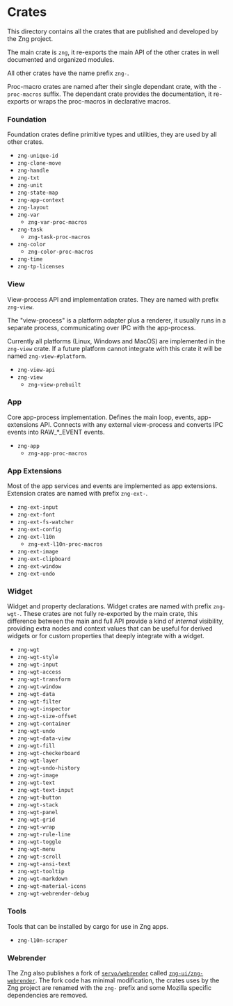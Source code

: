 # Crates

This directory contains all the crates that are published and developed by the Zng project.

The main crate is `zng`, it re-exports the main API of the other crates in well documented and organized modules.

All other crates have the name prefix `zng-`. 

Proc-macro crates are named after their single dependant crate, with the `-proc-macros` suffix. The dependant
crate provides the documentation, it re-exports or wraps the proc-macros in declarative macros.

### Foundation

Foundation crates define primitive types and utilities, they are used by all other crates.

- `zng-unique-id`
- `zng-clone-move`
- `zng-handle`
- `zng-txt`
- `zng-unit`
- `zng-state-map`
- `zng-app-context`
- `zng-layout`
- `zng-var`
    - `zng-var-proc-macros`
- `zng-task`
    - `zng-task-proc-macros`
- `zng-color`
    - `zng-color-proc-macros`
- `zng-time`
- `zng-tp-licenses`

### View

View-process API and implementation crates. They are named with prefix `zng-view`.

The "view-process" is a platform adapter plus a renderer, it usually runs in a separate process, communicating
over IPC  with the app-process.

Currently all platforms (Linux, Windows and MacOS) are implemented in the `zng-view` crate. If a
future platform cannot integrate with this crate it will be named `zng-view-#platform`. 

- `zng-view-api`
- `zng-view`
    - `zng-view-prebuilt`

### App

Core app-process implementation. Defines the main loop, events, app-extensions API. Connects with 
any external view-process and converts IPC events into RAW_*_EVENT events.

- `zng-app`
    - `zng-app-proc-macros`

### App Extensions

Most of the app services and events are implemented as app extensions. Extension crates are named 
with prefix `zng-ext-`.

- `zng-ext-input`
- `zng-ext-font`
- `zng-ext-fs-watcher`
- `zng-ext-config`
- `zng-ext-l10n`
    - `zng-ext-l10n-proc-macros`
- `zng-ext-image`
- `zng-ext-clipboard`
- `zng-ext-window`
- `zng-ext-undo`

### Widget

Widget and property declarations. Widget crates are named with prefix `zng-wgt-`. These crates
are not fully re-exported by the main crate, this difference between the main and full API provide
a kind of *internal* visibility, providing extra nodes and context values that can be useful for derived widgets
or for custom properties that deeply integrate with a widget.

- `zng-wgt`
- `zng-wgt-style`
- `zng-wgt-input`
- `zng-wgt-access`
- `zng-wgt-transform`
- `zng-wgt-window`
- `zng-wgt-data`
- `zng-wgt-filter`
- `zng-wgt-inspector`
- `zng-wgt-size-offset`
- `zng-wgt-container`
- `zng-wgt-undo`
- `zng-wgt-data-view`
- `zng-wgt-fill`
- `zng-wgt-checkerboard`
- `zng-wgt-layer`
- `zng-wgt-undo-history`
- `zng-wgt-image`
- `zng-wgt-text`
- `zng-wgt-text-input`
- `zng-wgt-button`
- `zng-wgt-stack`
- `zng-wgt-panel`
- `zng-wgt-grid`
- `zng-wgt-wrap`
- `zng-wgt-rule-line`
- `zng-wgt-toggle`
- `zng-wgt-menu`
- `zng-wgt-scroll`
- `zng-wgt-ansi-text`
- `zng-wgt-tooltip`
- `zng-wgt-markdown`
- `zng-wgt-material-icons`
- `zng-wgt-webrender-debug`

### Tools

Tools that can be installed by cargo for use in Zng apps.

- `zng-l10n-scraper`

### Webrender

The Zng also publishes a fork of [`servo/webrender`] called [`zng-ui/zng-webrender`]. The fork code has minimal
modification, the crates uses by the Zng project are renamed with the `zng-` prefix and some Mozilla specific
dependencies are removed.

[`servo/webrender`]: https://github.com/servo/webrender
[`zng-ui/zng-webrender`]: https://github.com/zng-ui/zng-webrender